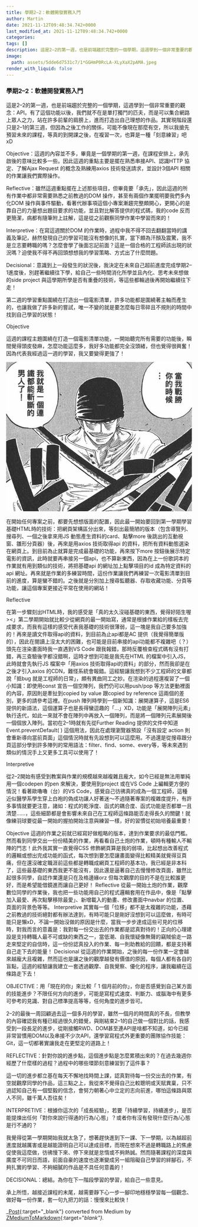 ```yaml
---
title: 學期2–2：軟體開發實務入門
author: Martin
date: 2021-11-12T09:48:34.742+0000
last_modified_at: 2021-11-12T09:48:34.742+0000
categories: 
tags: []
description: 這是2–2的第一週，也是前端趨於完整的一個學期，這週學到一個非常重要的觀念：API。有了這個功能以後，我們就不在是單打獨鬥的匹夫，而是可以集合網路上眾人之力，站在許多前輩的肩膀上，進而打造出自己理想的作品。其實現階段還只是2–1的第三週，但因為之後工作的關係，可能不像現在那麼有空…
image:
  path: assets/5dde6d7531c7/1*GGHmP0RcLA-XLyXaX2pAMA.jpeg
render_with_liquid: false
---
```


### 學期2–2：軟體開發實務入門

這是2–2的第一週，也是前端趨於完整的一個學期，這週學到一個非常重要的觀念：API。有了這個功能以後，我們就不在是單打獨鬥的匹夫，而是可以集合網路上眾人之力，站在許多前輩的肩膀上，進而打造出自己理想的作品。其實現階段還只是2–1的第三週，但因為之後工作的關係，可能不像現在那麼有空，所以我搶先預習未來的課程，等真的到開課之後，在複習一次，也算是一種「刻意練習」吧xD

Objective：這週的內容並不多，畢竟是一個學期的第一週，在課程安排上，承先啟後的意味比較多一些。因此這週的重點主要是擺在熟悉串接API、認識HTTP 協定、了解Ajax Request 的概念及熟練用axios 技術發送請求，並設計3個API 相關的作業讓我們實際操作。

Reflective：雖然這週重點擺在上述那些項目，但畢竟要「承先」，因此這週的所有作業中都非常需要熟悉之前教過的DOM 操作，甚至有兩個作業擺明要我們多內化DOM 操作與事件驅動，看著代辦事項這個小專案漸趨完整頗開心，更開心的是靠自己的力量想出題目要求的功能，並且對比解答提供的程式碼，我的code 反而更簡潔，病都有隨筆附上註解，這是從之前觀察同學作業中學習而來的！

Interpretive：在寫這週關於DOM 的作業時，過程中我不得不回去翻翻當時的講義及筆記，赫然發現自己的學習可能沒有想像的扎實，當下頗為汗顏及震驚，我不是立志要轉職的嗎？怎麼會學了後面忘記前面？這是一個合格的工程師該出現的狀況嗎？迫使我不得不再回頭想想我的學習策略、方式出了什麼問題。

Decisional：意識到上一段發生的狀況後，我決定在未來自己超前進度完成學期2–1進度後，別趕著繼續往下學，給自己一些時間消化所學並且內化、思考未來想做的side project 與這學期所學是否有重疊的技術，等這些都輪過後再開始繼續往下走！

第二週的學習重點圍繞在打造出一個電影清單，許多功能都是圍繞著主軸而產生的，也讓我做了許多新的嘗試，唯一不變的就是要怎麼每日零碎且不規則的時間中找到自己學習的狀態！

Objective

這週的課程主題圍繞在打造一個電影清單功能，一開始聽完所有需要的功能後，瞬間覺得頭皮發麻，怎麼功能這麼多，我好多功能都完全沒頭緒，但也覺得很興奮！因為代表我經過這一週的學習，我又要變得更強了！


![](/assets/5dde6d7531c7/1*GGHmP0RcLA-XLyXaX2pAMA.jpeg)


在開始任何專案之前，都要先想想版面的配置，因此最一開始要回到第一學期學習基礎HTML時的技術：把網頁架構區分出來，等刻出最簡陋的版本（包含導覽列、搜尋列、一個之後拿來用JS 動態產生資料的card、點擊more 後跳出的互動視窗、雛形分頁器）後，再來是用axios 技術取得api 的資料，把所有資料動態選染在網頁上。到目前為止就算是完成最基礎的功能，再來按下more 按鈕後展示特定電影的資訊，此時就要再串接另一個api，也不算新東西，因為在上一份歌詞本的作業就有用到類似的技術，將把基礎api 的網址加上點擊項目的id 成為特定資料的api 網址。再來就是作業的多練習時間，這份作業讓我們再練習一次電影清單到目前的進度，算是蠻不錯的。之後就是分別加上搜尋監聽器、存取收藏功能、分頁等功能，讓這個專案更接近平常在使用的網站！

Reflective

在第一步驟刻出HTML時，我的感受是「真的太久沒碰基礎的東西，覺得好陌生喔><」第二學期開始就比較少從網頁的最一開始寫，通常是根據作業給的樣板去完成要求，而我有這樣的感受代表我基礎的技術很薄弱，這一塊是我自己要多加強的！再來是讀文件取得api的資料，到目前為止api都是AC 提供（我覺得簡單版的），因此在閱讀上沒太大的困難，也可能是目前串接的api功能都不複雜吧（？）頭先在渲染畫面時我一直遇到VS Code 跟我報錯，那時反覆檢查程式碼有沒有打錯，再三查驗後字都沒錯啊，這時才想到可能是我先在HTML 的檔案中引入JS，此時就會先執行JS 檔案中「用axios 技術取得api的資料」的部分，然而我卻是在之後才引入axios 的CDN，難怪系統會報錯。這經驗讓我想到不少工程師的文章都說「抵bug 就是工程師的日常」，頗有異曲同工之妙。在渲染的過程還複習了一個小知識：即使用const 宣告一個空陣列，我們仍可以用push/pop 等方法更動裡面的內容，原因則是牽扯到copied by value 跟copied by reference 這兩個的差別，更多的請參考這裡。在push 陣列時學到一個新知識：展開運算子，這是ES6 提供的新語法，這個運算子也是長得蠻逗趣的「…」XD，功能是「展開陣列元素」執行迭代，如此一來就不會在陣列中再放入一個陣列，而是將一個陣列元素展開後一個個放入陣列。當初在2–1時就有先從Further Reading 提供的文件中知道Event\.preventDefault\( \) 這個用法，因此在處理瀏覽器預設「沒有設定 action 則會重新導向當前頁面」這個情況時就有先設想到可以這麼用。不過還是從搜尋跟分頁這部分學到許多陣列的常用語法：filter、find、some、every等，等未來遇到類似的情況手上又更多工具可以使用了！

Interpretive

從2–2開始有感受到教案與作業的規模越來越複雜且龐大，如今已經是無法用單純用一個codepen 的pen 來解決，要使用到project 或在VS Code 上編輯更方便的情況！看著歐嚕嚕（台）的VS Code，感覺自己彷彿真的成為一個工程師，這種近似醫學系學生穿上白袍的偽成功讓人好著迷～不過隨著專案的複雜度提升，有許多事情就要更注意，諸如：程式的乾淨度、函式的耦合度、函式功能是否都單一且清楚……，這些細節都是會影響未來自己在工程師這條路能否走得長久的關鍵！就像練羽球要從最一開始的握拍開始注意與練習一樣，好的習慣從初始培養最重要！

Objective
這週的作業之前就已經寫好做粗略的版本，達到作業要求的最低門檻。然而看到同學交出一份份精美的作業，再看看自己土炮的作業，頓時有種輸人不輸陣的鬥志！此外我其實一直覺得CSS 修飾網頁算是我的弱項，比起想出改善程式的邏輯或想出完成功能的函式，每次想到要怎麼讓畫面變得比較精美就覺得豆頁痛，但在還沒確定職涯前這些都是轉職成網頁工程師的基本功，我已經是非本科了，這些最基礎的東西我更不能沒有，因此還是逼著自己去慢慢修改頁面，雖然比起很多同學，自認作業還是只在及格邊緣orz 但每次觀摩的目的不是在比較誰更好，而是希望能借鏡進而讓自己更好！
Reflective
從最一開始土炮的作業，觀摩數位同學的作業後，我也把一些功能用自己的程式邏輯套用在作品中，像是「點擊加入最愛、再次點擊移除最愛」、新增載入的動畫、修改畫面中navbar 的位置、頁面的背景色等等。
Interpretive
其實每一個「位移」都不是太複雜的功能，憑藉之前教過的技術絕對都有辦法達到，有時可能只是剛好沒想到可以這麼做，有時可能只是懶xD，不論一開始沒做的原因是什麼，當我一步步達成這些可見的位移時，對我而言的意義是：我對每一份交出去的作業都是認真對待的！正向的心理建設是支持轉職人最不可或缺的東西之一，當低潮、自我懷疑像無聲的竊賊偷走一路走來堅定的自信時，這一份份認真投入的作業、每一則助教給的回饋，都是支持著自己走下去的能量！
Decisional
從這週的作業開始，之後的每一份作業一定會越來越龐大且複雜，然而這也是讓之後的觀摩越發有價值的原因，每個人都有各自的盲點，這週的經驗讓我建立一套透過觀摩、自我覺察、優化的程序，讓我繼續在這條路走下去！

OBJECTIVE：用「現在的你」來比較「 1 個月前的你」，你是否感覺到自己某方面的技能進步？不限任何方向的進步，可能是寫程式速度、判斷力、或腦海中有更多可參考的見識、對自己標準提高等等，任何角度的進步皆可。

2–2的最後一周回顧過去這一個多月的學習，雖然一個月的時間真的不長，但教學的內容確認我有種已經過很久的錯覺，與剛結束2–1的自己做一個對比的話，我感受到一段長足的進步，從剛接觸RWD、DOM甚至連API是啥都不知道，如今已經非常習慣用DOM以及串接不少次API，還學習寫程式外更重要的團隊協作技能：Git，這一切都著實讓我走在更堅定的道路上！

REFLECTIVE：針對你說的進步點，這個進步點是怎麼累積出來的？在過去幾週你經歷了什麼樣的過程？過程中的哪些環節刻意練習到了這件事？

這一切的進步都立基在每天不懈地找時間上課，認真對待每一份交出去的作業，有空就觀摩同學的作品，這三點之上，我從來不覺得自己比較聰明或天賦異稟，只不過認知自己有一個堅毅的信念，會努力朝著心中立定的志向前進，哪怕這條路與眾人不同，雖千萬人吾往矣！

INTERPRETIVE：根據你這次的「成長經驗」，若要「持續學習，持續進步」，是否能提煉出任何「對你來說行得通的行為/心態」？或者你有沒有發現什麼行為/心態是行不通的？

我覺得從第一學期開始我就太急了，想著趕快進到下一課、下一學期，以為越超前進度就越厲害或是越能證明自己可以達成目標，而現在想來不過是轉職路上的焦慮促使我這麼做，彷彿慢下來、停下來就是怠惰或不夠熱誠。然而隨著課程的深度與廣度不可同日而語，前面自豪的速度也逐漸變成另一組阻礙自己學習的絆腳石，不夠扎實的學習、不夠細膩的作品是不具任何意義的！

DECISIONAL：總結。為你在下一階段學習的學習，給自己一些意見。

承上所悟，越接近課程的末尾，越需要靜下心一步一腳印地穩穩學習每一個觀念、做好每一份作業，套一句九把刀的話：慢慢來比較快！



_[Post](https://medium.com/@martin87713/%E5%AD%B8%E6%9C%9F2-2-%E8%BB%9F%E9%AB%94%E9%96%8B%E7%99%BC%E5%AF%A6%E5%8B%99%E5%85%A5%E9%96%80-5dde6d7531c7){:target="_blank"} converted from Medium by [ZMediumToMarkdown](https://github.com/ZhgChgLi/ZMediumToMarkdown){:target="_blank"}._
